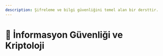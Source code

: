 ```yaml
---
description: Şifreleme ve bilgi güvenliğini temel alan bir dersttir.
---
```


# 🔑 İnformasyon Güvenliği ve Kriptoloji

